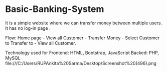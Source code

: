 # Basic-Banking-System
It is a simple website where we can transfer money between multiple users.
It has no log-in page .
 
Flow: Home page - View all Customer - Transfer Money - Select Customer to Transfer to - View all Customer. 

Technology used for Frontend: HTML, Bootstrap, JavaScript
Backed: PHP, MySQL
file:///C:/Users/RUPAnkita%20Sarma/Desktop/Screenshot%20(496).png
